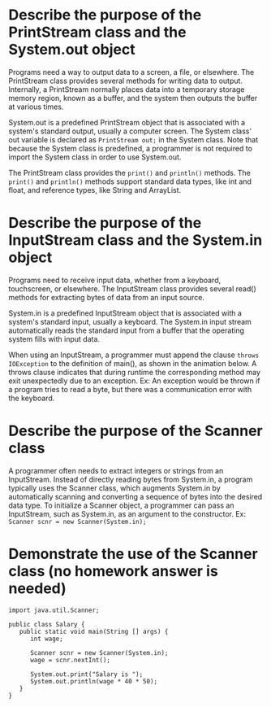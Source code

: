 # Describe the purpose of the PrintStream class and the System.out object
Programs need a way to output data to a screen, a file, or elsewhere.
The PrintStream class provides several methods for writing data to output.
Internally, a PrintStream normally places data into a temporary storage memory region, known as a buffer, and the system then outputs the buffer at various times.

System.out is a predefined PrintStream object that is associated with a system's standard output, usually a computer screen. 
The System class' out variable is declared as `PrintStream out;` in the System class.
Note that because the System class is predefined, a programmer is not required to import the System class in order to use System.out.

The PrintStream class provides the `print()` and `println()` methods.
The `print()` and `println()` methods support standard data types, like int and float, and reference types, like String and ArrayList.

# Describe the purpose of the InputStream class and the System.in object
Programs need to receive input data, whether from a keyboard, touchscreen, or elsewhere. 
The InputStream class provides several read() methods for extracting bytes of data from an input source.

System.in is a predefined InputStream object that is associated with a system's standard input, usually a keyboard. 
The System.in input stream automatically reads the standard input from a buffer that the operating system fills with input data.

When using an InputStream, a programmer must append the clause `throws IOException` to the definition of main(), as shown in the animation below. 
A throws clause indicates that during runtime the corresponding method may exit unexpectedly due to an exception. 
Ex: An exception would be thrown if a program tries to read a byte, but there was a communication error with the keyboard.

# Describe the purpose of the Scanner class
A programmer often needs to extract integers or strings from an InputStream.
Instead of directly reading bytes from System.in, a program typically uses the Scanner class, which augments System.in by automatically scanning and converting a sequence of bytes into the desired data type.
To initialize a Scanner object, a programmer can pass an InputStream, such as System.in, as an argument to the constructor.
Ex: `Scanner scnr = new Scanner(System.in);`

# Demonstrate the use of the Scanner class (no homework answer is needed)
```
import java.util.Scanner;

public class Salary {
   public static void main(String [] args) {
      int wage;

      Scanner scnr = new Scanner(System.in);
      wage = scnr.nextInt();

      System.out.print("Salary is ");
      System.out.println(wage * 40 * 50);
   }
}
```
